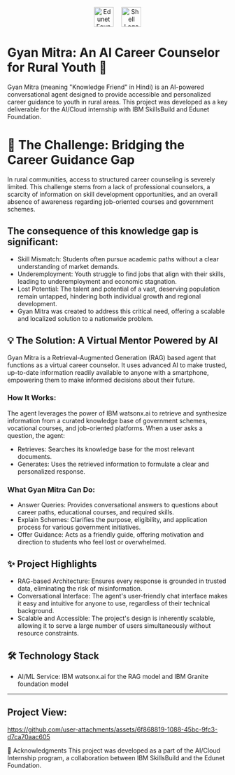 <p align="center">
  <img src="https://github.com/user-attachments/assets/432f4916-f707-4ccc-9b5e-0770abf9362b" alt="Edunet Foundation" height="45" style="margin-right: 15px;">
  <img src="https://github.com/user-attachments/assets/65734ff1-9bed-49fd-b433-cd5a624e1707" alt="Shell Logo" height="45">
</p>

# Gyan Mitra: An AI Career Counselor for Rural Youth 🚀
Gyan Mitra (meaning "Knowledge Friend" in Hindi) is an AI-powered conversational agent designed to provide accessible and personalized career guidance to youth in rural areas. This project was developed as a key deliverable for the AI/Cloud internship with IBM SkillsBuild and Edunet Foundation.

# 📝 The Challenge: Bridging the Career Guidance Gap
In rural communities, access to structured career counseling is severely limited. This challenge stems from a lack of professional counselors, a scarcity of information on skill development opportunities, and an overall absence of awareness regarding job-oriented courses and government schemes.

## The consequence of this knowledge gap is significant:
- Skill Mismatch: Students often pursue academic paths without a clear understanding of market demands.
- Underemployment: Youth struggle to find jobs that align with their skills, leading to underemployment and economic stagnation.
- Lost Potential: The talent and potential of a vast, deserving population remain untapped, hindering both individual growth and regional development.
- Gyan Mitra was created to address this critical need, offering a scalable and localized solution to a nationwide problem.

## 💡 The Solution: A Virtual Mentor Powered by AI
Gyan Mitra is a Retrieval-Augmented Generation (RAG) based agent that functions as a virtual career counselor. It uses advanced AI to make trusted, up-to-date information readily available to anyone with a smartphone, empowering them to make informed decisions about their future.

### How It Works:
The agent leverages the power of IBM watsonx.ai to retrieve and synthesize information from a curated knowledge base of government schemes, vocational courses, and job-oriented platforms. When a user asks a question, the agent:

- Retrieves: Searches its knowledge base for the most relevant documents.
- Generates: Uses the retrieved information to formulate a clear and personalized response.

### What Gyan Mitra Can Do:
- Answer Queries: Provides conversational answers to questions about career paths, educational courses, and required skills.
- Explain Schemes: Clarifies the purpose, eligibility, and application process for various government initiatives.
- Offer Guidance: Acts as a friendly guide, offering motivation and direction to students who feel lost or overwhelmed.

## ✨ Project Highlights
- RAG-based Architecture: Ensures every response is grounded in trusted data, eliminating the risk of misinformation.
- Conversational Interface: The agent's user-friendly chat interface makes it easy and intuitive for anyone to use, regardless of their technical background.
- Scalable and Accessible: The project's design is inherently scalable, allowing it to serve a large number of users simultaneously without resource constraints.

## 🛠️ Technology Stack
- AI/ML Service: IBM watsonx.ai for the RAG model and IBM Granite foundation model
----------------- 
##  Project View:


https://github.com/user-attachments/assets/6f868819-1088-45bc-9fc3-d7ca70aac605



🤝 Acknowledgments
This project was developed as a part of the AI/Cloud Internship program, a collaboration between IBM SkillsBuild and the Edunet Foundation.
